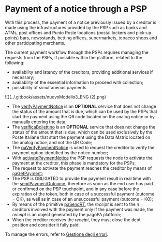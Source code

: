 # Payment of a notice through a PSP

With this process, the payment of a notice previously issued by a creditor is made using the infrastructures provided by the PSP such as banks and ATMs, post offices and Punto Poste locations (postal lockers and pick-up points) bars, newsstands, betting offices, supermarkets, tobacco shops and other participating merchants.

The current payment workflow through the PSPs requires managing the requests from the PSPs, if possible within the platform, related to the following:

* availability and latency of the creditors, providing additional services if necessary;
* availability of the essential information to proceed with collection;
* possibility of simultaneous payments.

!\[]\(../.gitbook/assets/nuovoModello3\_ENG (2).png)

* The [verifyPaymentNotice](../appendices/primitive.md#verifypaymentnotice) is an **OPTIONAL** service that does not change the status of the amount that is due, which can be used by the PSPs that start the payment using the QR code located on the analog notice or by manually entering the data;
* The [verificaBollettino](../appendices/primitive.md#verificabollettino) is an **OPTIONAL** service that does not change the status of the amount that is due, which can be used exclusively by the Poste Italiane that start the payment using the Data Matrix located on the analog notice, and not the QR Code;
* The [paVerifyPaymentNotice](../appendices/primitive.md#paverifypaymentnotice) is used to request the creditor to verify the payment option identified by the notice number;
* With [activatePaymentNotice](../appendices/primitive.md#activatepaymentnotice) the PSP requests the node to activate the payment at the creditor, this phase is mandatory for the PSPs;
* The request to activate the payment reaches the creditor by means of [paGetPayment](../appendices/primitive.md#pagetpayment);
* The PSP is OBLIGATED to provide the payment result in real time with the [sendPaymentOutcome](../appendices/primitive.md#sendpaymentoutcome), therefore as soon as the end user has paid or confirmed on the PSP touchpoint, and in any case before the expiration of the token, both in case of a successful payment (outcome = OK), as well as in case of an unsuccessful payment (outcome = KO);
* By means of the primitive [paSendRT](../appendices/primitive.md#pasendrt), the _receipt_ is sent to the _n_ creditors involved with the payment only if the payment was made, the _receipt_ is an object generated by the pagoPA platform;
* When the creditor receives the _receipt_, they must close the debt position and consider it fully paid.

To manage the errors, refer to [Gestione degli errori](https://app.gitbook.com/o/KXYtsf32WSKm6ga638R3/s/mU2qgiLV1G3m9z1VjAOc/ "mention").
